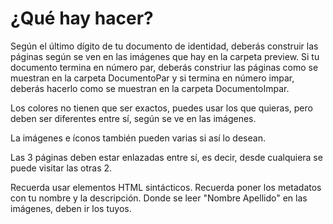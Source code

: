 # ¿Qué hay hacer?
Según el último dígito de tu documento de identidad, deberás construir las páginas según se ven en las imágenes que hay en la carpeta preview.
Si tu documento termina en número par, deberás constriur las páginas como se muestran en la carpeta DocumentoPar y si termina en número impar, deberás hacerlo como se muestran en la carpeta DocumentoImpar.

Los colores no tienen que ser exactos, puedes usar los que quieras, pero deben ser diferentes entre sí, según se ve en las imágenes.

La imágenes e íconos también pueden varias si así lo desean.

Las 3 páginas deben estar enlazadas entre sí, es decir, desde cualquiera se puede visitar las otras 2.

Recuerda usar elementos HTML sintácticos.
Recuerda poner los metadatos con tu nombre y la descripción.
Donde se leer "Nombre Apellido" en las imágenes, deben ir los tuyos.
